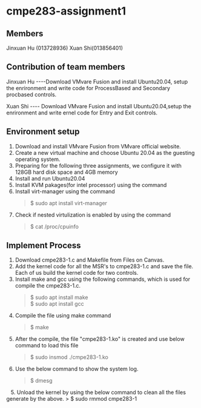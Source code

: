 # cmpe283-assignment1

## Members
Jinxuan Hu (013728936) Xuan Shi(013856401)

## Contribution of team members
Jinxuan Hu ----Download VMvare Fusion and install Ubuntu20.04, setup the enrironment and write code for ProcessBased and Secondary procbased controls.

Xuan Shi ---- Download VMvare Fusion and install Ubuntu20.04,setup the enrironment  and write ernel code for Entry and Exit controls.

## Environment setup
1. Download and install VMvare Fusion from VMvare official website.
2. Create a new virtual machine and choose Ubuntu 20.04 as the guesting operating system.
3. Preparing for the following three assignments, we configure it with 128GB hard disk space and 4GB memory
4. Install and run Ubuntu20.04 
5. Install KVM pakages(for intel processor) using the command
6. Install virt-manager using the command
	> $ sudo apt install virt-manager
8. Check if nested virtulization is enabled by using the command
	> $ cat /proc/cpuinfo

## Implement Process
1. Download cmpe283-1.c and Makefile from Files on Canvas.
2. Add the kernel code for all the MSR's to cmpe283-1.c and save the file.  Each of us build the kernel code for two controls.
3. Install make and gcc using the following commands, which is used for compile the cmpe283-1.c.
	> $ sudo apt install make         
	> $ sudo apt install gcc
2. Compile the file using make command
	> $ make
3. After the compile, the file "cmpe283-1.ko" is created and use below command to load this file
	> $ sudo insmod ./cmpe283-1.ko
4. Use the below command to show the system log. 
	> $ dmesg
  <image src = "">
  <image src = "">
  <image src = "">
5. Unload the kernel by using the below command to clean all the files generate by the above.
	> $ sudo rmmod cmpe283-1
